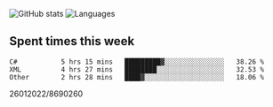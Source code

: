 ![GitHub stats](https://github-readme-stats.vercel.app/api?username=emipa606&theme=github_dark&show_icons=true) 
![Languages](https://github-readme-stats.vercel.app/api/top-langs/?username=emipa606&theme=github_dark&layout=compact)

## Spent times this week
<!--START_SECTION:waka-->

```text
C#           5 hrs 15 mins   █████████▓░░░░░░░░░░░░░░░   38.26 %
XML          4 hrs 27 mins   ████████░░░░░░░░░░░░░░░░░   32.53 %
Other        2 hrs 28 mins   ████▓░░░░░░░░░░░░░░░░░░░░   18.06 %
```

<!--END_SECTION:waka-->


26012022/8690260
